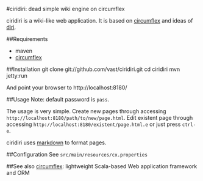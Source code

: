 #ciridiri: dead simple wiki engine on circumflex

ciridiri is a wiki-like web application. It is based on [circumflex](http://circumflex.ru) and
ideas of [diri](http://repo.cat-v.org/diri/).

##Requirements

* maven
* [circumflex](http://circumflex.ru)

##Installation
    git clone git://github.com/vast/ciridiri.git
    cd ciridiri
    mvn jetty:run

And point your browser to http://localhost:8180/

##Usage
Note: default password is `pass`.

The usage is very simple. Create new pages through accessing `http://localhost:8180/path/to/new/page.html`.
Edit existent page through accessing `http://localhost:8180/existent/page.html.e` or just press `ctrl-e`.

ciridiri uses [markdown](http://daringfireball.net/projects/markdown/) to format pages.

##Configuration
See `src/main/resources/cx.properties`

##See also
[circumflex](http://circumflex.ru): lightweight Scala-based Web application framework and ORM 
